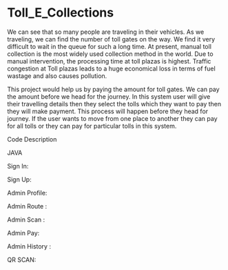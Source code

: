 # Toll_E_Collections

We can see that so many people are traveling in their vehicles. As we traveling, we can find the number of toll gates on the way. We find it very difficult to wait in the queue for such a long time. At present, manual toll collection is the most widely used collection method in the world. Due to manual intervention, the processing time at toll plazas is highest. Traffic congestion at Toll plazas leads to a huge economical loss in terms of fuel wastage and also causes pollution.

This project would help us by paying the amount for toll gates. We can pay the amount before we head for the journey. In this system user will give their travelling details then they select the tolls which they want to pay then they will make payment. This process will happen before they head for journey. If the user wants to move from one place to another they can pay for all tolls or they can pay for particular tolls in this system.

Code Description

JAVA

Sign In:


Sign Up:


Admin Profile:


Admin Route :


Admin Scan :


Admin Pay:


Admin History :


QR SCAN:



  
